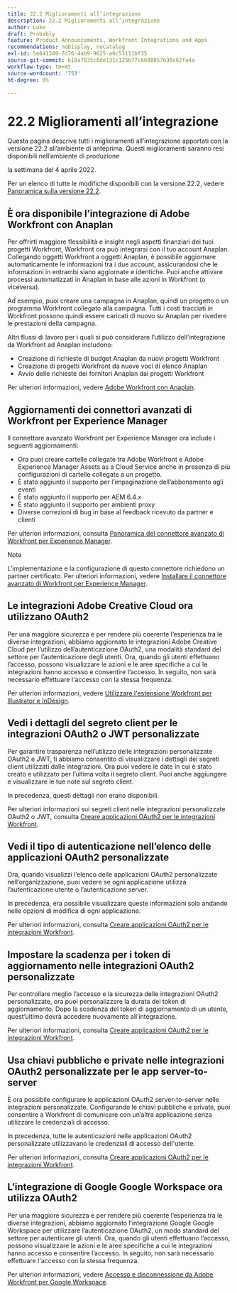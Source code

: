```yaml
---
title: 22.2 Miglioramenti all’integrazione
description: 22.2 Miglioramenti all’integrazione
author: Luke
draft: Probably
feature: Product Announcements, Workfront Integrations and Apps
recommendations: noDisplay, noCatalog
exl-id: 5e841349-7d76-4ab9-9625-a0c53111bf35
source-git-commit: b18a7835c6de131c125b77c6688057638c62fa4a
workflow-type: tm+mt
source-wordcount: '753'
ht-degree: 0%

---
```


# 22.2 Miglioramenti all’integrazione

Questa pagina descrive tutti i miglioramenti all’integrazione apportati con la versione 22.2 all’ambiente di anteprima. Questi miglioramenti saranno resi disponibili nell’ambiente di produzione

<!--
<MadCap:conditionalText data-mc-conditions="QuicksilverOrClassic.Draft mode">
in January 2022
</MadCap:conditionalText>
-->

la settimana del 4 aprile 2022.

Per un elenco di tutte le modifiche disponibili con la versione 22.2, vedere [Panoramica sulla versione 22.2](../../../product-announcements/product-releases/22.2-release-activity/22-2-release-overview.md).

## È ora disponibile l’integrazione di Adobe Workfront con Anaplan

Per offrirti maggiore flessibilità e insight negli aspetti finanziari dei tuoi progetti Workfront, Workfront ora può integrarsi con il tuo account Anaplan. Collegando oggetti Workfront a oggetti Anaplan, è possibile aggiornare automaticamente le informazioni tra i due account, assicurandosi che le informazioni in entrambi siano aggiornate e identiche. Puoi anche attivare processi automatizzati in Anaplan in base alle azioni in Workfront (o viceversa).

Ad esempio, puoi creare una campagna in Anaplan, quindi un progetto o un programma Workfront collegato alla campagna. Tutti i costi tracciati in Workfront possono quindi essere caricati di nuovo su Anaplan per rivedere le prestazioni della campagna.

Altri flussi di lavoro per i quali si può considerare l’utilizzo dell’integrazione da Workfront ad Anaplan includono:

* Creazione di richieste di budget Anaplan da nuovi progetti Workfront
* Creazione di progetti Workfront da nuove voci di elenco Anaplan
* Avvio delle richieste dei fornitori Anaplan dai progetti Workfront

Per ulteriori informazioni, vedere [Adobe Workfront con Anaplan](../../../workfront-integrations-and-apps/adobe-workfront-with-anaplan/anaplan-integration.md).

## Aggiornamenti dei connettori avanzati di Workfront per Experience Manager

Il connettore avanzato Workfront per Experience Manager ora include i seguenti aggiornamenti:

* Ora puoi creare cartelle collegate tra Adobe Workfront e Adobe Experience Manager Assets as a Cloud Service anche in presenza di più configurazioni di cartelle collegate a un progetto.
* È stato aggiunto il supporto per l’impaginazione dell’abbonamento agli eventi
* È stato aggiunto il supporto per AEM 6.4.x
* È stato aggiunto il supporto per ambienti proxy
* Diverse correzioni di bug in base al feedback ricevuto da partner e clienti

Per ulteriori informazioni, consulta [Panoramica del connettore avanzato di Workfront per Experience Manager](../../../documents/workfront-and-experience-manager-integrations/workfront-for-experience-manager-enhanced-connector/workfront-aem-enhanced-connector-overview.md).

>[!NOTE]
>
>L’implementazione e la configurazione di questo connettore richiedono un partner certificato. Per ulteriori informazioni, vedere [Installare il connettore avanzato di Workfront per Experience Manager](https://experienceleague.adobe.com/en/docs/experience-manager-cloud-service/content/assets/integrations/workfront-connector-install).

## Le integrazioni Adobe Creative Cloud ora utilizzano OAuth2

Per una maggiore sicurezza e per rendere più coerente l’esperienza tra le diverse integrazioni, abbiamo aggiornato le integrazioni Adobe Creative Cloud per l’utilizzo dell’autenticazione OAuth2, una modalità standard del settore per l’autenticazione degli utenti. Ora, quando gli utenti effettuano l’accesso, possono visualizzare le azioni e le aree specifiche a cui le integrazioni hanno accesso e consentire l’accesso. In seguito, non sarà necessario effettuare l&#39;accesso con la stessa frequenza.

Per ulteriori informazioni, vedere [Utilizzare l&#39;estensione Workfront per Illustrator e InDesign](../../../documents/workfront-for-adobe-creative-cloud/use-wf-adobe-cc.md).

## Vedi i dettagli del segreto client per le integrazioni OAuth2 o JWT personalizzate

Per garantire trasparenza nell’utilizzo delle integrazioni personalizzate OAuth2 e JWT, ti abbiamo consentito di visualizzare i dettagli dei segreti client utilizzati dalle integrazioni. Ora puoi vedere le date in cui è stato creato e utilizzato per l’ultima volta il segreto client. Puoi anche aggiungere e visualizzare le tue note sul segreto client.

In precedenza, questi dettagli non erano disponibili.

Per ulteriori informazioni sui segreti client nelle integrazioni personalizzate OAuth2 o JWT, consulta [Creare applicazioni OAuth2 per le integrazioni Workfront](../../../administration-and-setup/configure-integrations/create-oauth-application.md).

## Vedi il tipo di autenticazione nell’elenco delle applicazioni OAuth2 personalizzate

Ora, quando visualizzi l’elenco delle applicazioni OAuth2 personalizzate nell’organizzazione, puoi vedere se ogni applicazione utilizza l’autenticazione utente o l’autenticazione server.

In precedenza, era possibile visualizzare queste informazioni solo andando nelle opzioni di modifica di ogni applicazione.

Per ulteriori informazioni, consulta [Creare applicazioni OAuth2 per le integrazioni Workfront](../../../administration-and-setup/configure-integrations/create-oauth-application.md).

## Impostare la scadenza per i token di aggiornamento nelle integrazioni OAuth2 personalizzate

Per controllare meglio l’accesso e la sicurezza delle integrazioni OAuth2 personalizzate, ora puoi personalizzare la durata dei token di aggiornamento. Dopo la scadenza del token di aggiornamento di un utente, quest’ultimo dovrà accedere nuovamente all’integrazione.

Per ulteriori informazioni, consulta [Creare applicazioni OAuth2 per le integrazioni Workfront](../../../administration-and-setup/configure-integrations/create-oauth-application.md).

## Usa chiavi pubbliche e private nelle integrazioni OAuth2 personalizzate per le app server-to-server

È ora possibile configurare le applicazioni OAuth2 server-to-server nelle integrazioni personalizzate. Configurando le chiavi pubbliche e private, puoi consentire a Workfront di comunicare con un’altra applicazione senza utilizzare le credenziali di accesso.

In precedenza, tutte le autenticazioni nelle applicazioni OAuth2 personalizzate utilizzavano le credenziali di accesso dell&#39;utente.

Per ulteriori informazioni, consulta [Creare applicazioni OAuth2 per le integrazioni Workfront](../../../administration-and-setup/configure-integrations/create-oauth-application.md).

## L’integrazione di Google Google Workspace ora utilizza OAuth2

Per una maggiore sicurezza e per rendere più coerente l’esperienza tra le diverse integrazioni, abbiamo aggiornato l’integrazione Google Google Workspace per utilizzare l’autenticazione OAuth2, un modo standard del settore per autenticare gli utenti. Ora, quando gli utenti effettuano l’accesso, possono visualizzare le azioni e le aree specifiche a cui le integrazioni hanno accesso e consentire l’accesso. In seguito, non sarà necessario effettuare l&#39;accesso con la stessa frequenza.

Per ulteriori informazioni, vedere [Accesso e disconnessione da Adobe Workfront per Google Workspace](../../../workfront-integrations-and-apps/workfront-for-g-suite/log-in-and-out-wf-for-gsuite.md).
